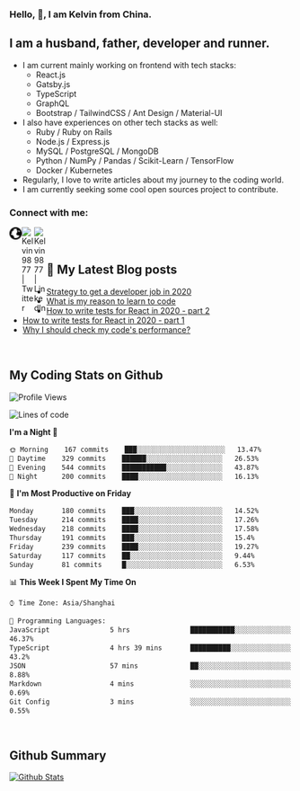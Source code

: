 ### Hello, 👋, I am Kelvin from China.

## I am a husband, father, developer and runner.

- I am current mainly working on frontend with tech stacks:
  - React.js
  - Gatsby.js
  - TypeScript
  - GraphQL
  - Bootstrap / TailwindCSS / Ant Design / Material-UI
- I also have experiences on other tech stacks as well:
  - Ruby / Ruby on Rails
  - Node.js / Express.js
  - MySQL / PostgreSQL / MongoDB
  - Python / NumPy / Pandas / Scikit-Learn / TensorFlow
  - Docker / Kubernetes
- Regularly, I love to write articles about my journey to the coding world.
- I am currently seeking some cool open sources project to contribute.

### Connect with me:

[<img align="left" alt="kelvinliang.cn" width="22px" src="https://raw.githubusercontent.com/iconic/open-iconic/master/svg/globe.svg" />][website]
[<img align="left" alt="Kelvin9877 | Twitter" width="22px" src="https://cdn.jsdelivr.net/npm/simple-icons@v3/icons/twitter.svg" />][twitter]
[<img align="left" alt="Kelvin9877 | LinkedIn" width="22px" src="https://cdn.jsdelivr.net/npm/simple-icons@v3/icons/linkedin.svg" />][linkedin]

<br />
<br />

## 📕 My Latest Blog posts

<!-- BLOG-POST-LIST:START -->
- [Strategy to get a developer job in 2020](https://dev.to/kelvin9877/what-is-my-strategy-to-get-a-job-in-frontend-39gg)
- [What is my reason to learn to code](https://dev.to/kelvin9877/what-is-my-reason-to-learn-to-code-6k2)
- [How to write tests for React in 2020 - part 2](https://dev.to/kelvin9877/how-to-write-tests-for-react-in-2020-part-2-26h)
- [How to write tests for React in 2020 - part 1](https://dev.to/kelvin9877/how-to-write-tests-for-react-in-2020-4oai)
- [Why I should check my code's performance?](https://dev.to/kelvin9877/why-i-should-check-the-performance-of-my-code-19cl)
<!-- BLOG-POST-LIST:END -->

<br />

## My Coding Stats on Github

<!--START_SECTION:waka-->
![Profile Views](http://img.shields.io/badge/Profile%20Views-103-blue)

![Lines of code](https://img.shields.io/badge/From%20Hello%20World%20I%27ve%20Written-1.2%20million%20lines%20of%20code-blue)

**I'm a Night 🦉** 

```text
🌞 Morning    167 commits    ███░░░░░░░░░░░░░░░░░░░░░░   13.47% 
🌆 Daytime    329 commits    ██████░░░░░░░░░░░░░░░░░░░   26.53% 
🌃 Evening    544 commits    ███████████░░░░░░░░░░░░░░   43.87% 
🌙 Night      200 commits    ████░░░░░░░░░░░░░░░░░░░░░   16.13%

```
📅 **I'm Most Productive on Friday** 

```text
Monday       180 commits    ███░░░░░░░░░░░░░░░░░░░░░░   14.52% 
Tuesday      214 commits    ████░░░░░░░░░░░░░░░░░░░░░   17.26% 
Wednesday    218 commits    ████░░░░░░░░░░░░░░░░░░░░░   17.58% 
Thursday     191 commits    ███░░░░░░░░░░░░░░░░░░░░░░   15.4% 
Friday       239 commits    ████░░░░░░░░░░░░░░░░░░░░░   19.27% 
Saturday     117 commits    ██░░░░░░░░░░░░░░░░░░░░░░░   9.44% 
Sunday       81 commits     █░░░░░░░░░░░░░░░░░░░░░░░░   6.53%

```


📊 **This Week I Spent My Time On** 

```text
⌚︎ Time Zone: Asia/Shanghai

💬 Programming Languages: 
JavaScript               5 hrs               ███████████░░░░░░░░░░░░░░   46.37% 
TypeScript               4 hrs 39 mins       ██████████░░░░░░░░░░░░░░░   43.2% 
JSON                     57 mins             ██░░░░░░░░░░░░░░░░░░░░░░░   8.88% 
Markdown                 4 mins              ░░░░░░░░░░░░░░░░░░░░░░░░░   0.69% 
Git Config               3 mins              ░░░░░░░░░░░░░░░░░░░░░░░░░   0.55%

```


<!--END_SECTION:waka-->

<br />

## Github Summary

[![Github Stats](https://get-github-stats.vercel.app/api?username=kelvin8773&show_icons=true)](https://github.com/kelvin8773)

[website]: https://kelvinliang.cn
[twitter]: https://twitter.com/kelvin9877
[linkedin]: https://linkedin.com/in/kelvin9877
